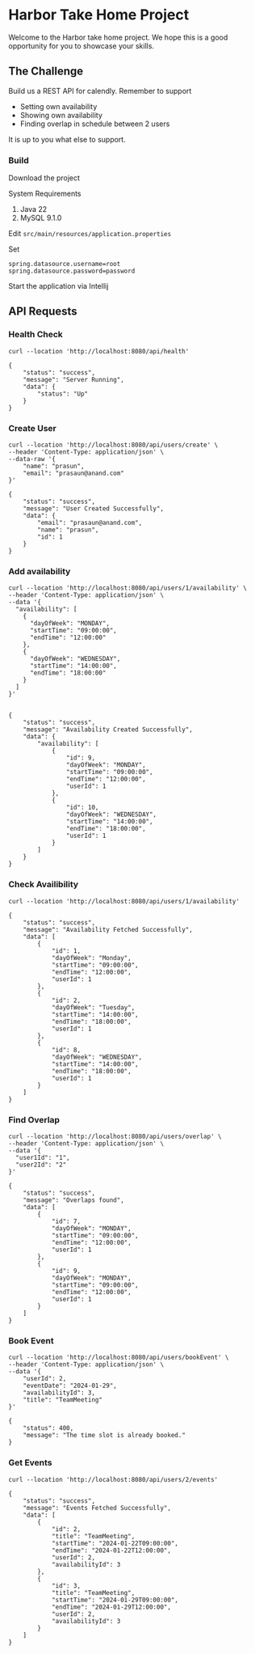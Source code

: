 # Harbor Take Home Project

Welcome to the Harbor take home project. We hope this is a good opportunity for you to showcase your skills.

## The Challenge

Build us a REST API for calendly. Remember to support

- Setting own availability
- Showing own availability
- Finding overlap in schedule between 2 users

It is up to you what else to support.

### Build

Download the project

System Requirements
1. Java 22
2. MySQL 9.1.0

Edit `src/main/resources/application.properties`

Set
```
spring.datasource.username=root
spring.datasource.password=password
```

Start the application via Intellij 






## API Requests

### Health Check

```shell
curl --location 'http://localhost:8080/api/health'
```

```shell
{
    "status": "success",
    "message": "Server Running",
    "data": {
        "status": "Up"
    }
}
```

### Create User

```shell
curl --location 'http://localhost:8080/api/users/create' \
--header 'Content-Type: application/json' \
--data-raw '{
    "name": "prasun",
    "email": "prasaun@anand.com"
}'
```

```shell
{
    "status": "success",
    "message": "User Created Successfully",
    "data": {
        "email": "prasaun@anand.com",
        "name": "prasun",
        "id": 1
    }
}
```

### Add availability

```shell
curl --location 'http://localhost:8080/api/users/1/availability' \
--header 'Content-Type: application/json' \
--data '{
  "availability": [
    {
      "dayOfWeek": "MONDAY",
      "startTime": "09:00:00",
      "endTime": "12:00:00"
    },
    {
      "dayOfWeek": "WEDNESDAY",
      "startTime": "14:00:00",
      "endTime": "18:00:00"
    }
  ]
}'
```

```shell

{
    "status": "success",
    "message": "Availability Created Successfully",
    "data": {
        "availability": [
            {
                "id": 9,
                "dayOfWeek": "MONDAY",
                "startTime": "09:00:00",
                "endTime": "12:00:00",
                "userId": 1
            },
            {
                "id": 10,
                "dayOfWeek": "WEDNESDAY",
                "startTime": "14:00:00",
                "endTime": "18:00:00",
                "userId": 1
            }
        ]
    }
}
```

### Check Availibility

```shell
curl --location 'http://localhost:8080/api/users/1/availability'
```

```shell
{
    "status": "success",
    "message": "Availability Fetched Successfully",
    "data": [
        {
            "id": 1,
            "dayOfWeek": "Monday",
            "startTime": "09:00:00",
            "endTime": "12:00:00",
            "userId": 1
        },
        {
            "id": 2,
            "dayOfWeek": "Tuesday",
            "startTime": "14:00:00",
            "endTime": "18:00:00",
            "userId": 1
        },
        {
            "id": 8,
            "dayOfWeek": "WEDNESDAY",
            "startTime": "14:00:00",
            "endTime": "18:00:00",
            "userId": 1
        }
    ]
}
```

### Find Overlap

```shell
curl --location 'http://localhost:8080/api/users/overlap' \
--header 'Content-Type: application/json' \
--data '{
  "user1Id": "1",
  "user2Id": "2"
}'
```

```shell
{
    "status": "success",
    "message": "Overlaps found",
    "data": [
        {
            "id": 7,
            "dayOfWeek": "MONDAY",
            "startTime": "09:00:00",
            "endTime": "12:00:00",
            "userId": 1
        },
        {
            "id": 9,
            "dayOfWeek": "MONDAY",
            "startTime": "09:00:00",
            "endTime": "12:00:00",
            "userId": 1
        }
    ]
}
```

### Book Event

```shell
curl --location 'http://localhost:8080/api/users/bookEvent' \
--header 'Content-Type: application/json' \
--data '{
    "userId": 2,
    "eventDate": "2024-01-29",
    "availabilityId": 3,
    "title": "TeamMeeting"
}'
```

```shell
{
    "status": 400,
    "message": "The time slot is already booked."
}
```

### Get Events

```shell
curl --location 'http://localhost:8080/api/users/2/events'
```

```shell
{
    "status": "success",
    "message": "Events Fetched Successfully",
    "data": [
        {
            "id": 2,
            "title": "TeamMeeting",
            "startTime": "2024-01-22T09:00:00",
            "endTime": "2024-01-22T12:00:00",
            "userId": 2,
            "availabilityId": 3
        },
        {
            "id": 3,
            "title": "TeamMeeting",
            "startTime": "2024-01-29T09:00:00",
            "endTime": "2024-01-29T12:00:00",
            "userId": 2,
            "availabilityId": 3
        }
    ]
}
```